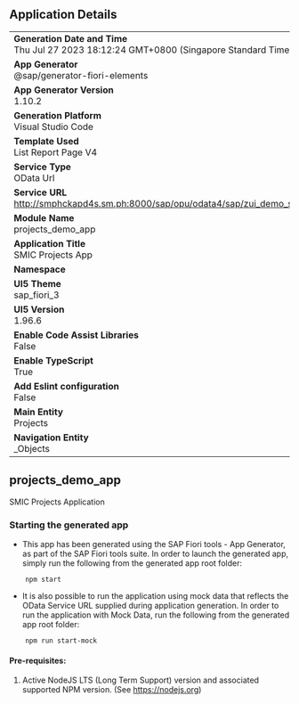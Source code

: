 ## Application Details
|               |
| ------------- |
|**Generation Date and Time**<br>Thu Jul 27 2023 18:12:24 GMT+0800 (Singapore Standard Time)|
|**App Generator**<br>@sap/generator-fiori-elements|
|**App Generator Version**<br>1.10.2|
|**Generation Platform**<br>Visual Studio Code|
|**Template Used**<br>List Report Page V4|
|**Service Type**<br>OData Url|
|**Service URL**<br>http://smphckapd4s.sm.ph:8000/sap/opu/odata4/sap/zui_demo_s4_project_int_o4/srvd/sap/zui_demo_s4_project_interface/0001/
|**Module Name**<br>projects_demo_app|
|**Application Title**<br>SMIC Projects App|
|**Namespace**<br>|
|**UI5 Theme**<br>sap_fiori_3|
|**UI5 Version**<br>1.96.6|
|**Enable Code Assist Libraries**<br>False|
|**Enable TypeScript**<br>True|
|**Add Eslint configuration**<br>False|
|**Main Entity**<br>Projects|
|**Navigation Entity**<br>_Objects|

## projects_demo_app

SMIC Projects Application

### Starting the generated app

-   This app has been generated using the SAP Fiori tools - App Generator, as part of the SAP Fiori tools suite.  In order to launch the generated app, simply run the following from the generated app root folder:

```
    npm start
```

- It is also possible to run the application using mock data that reflects the OData Service URL supplied during application generation.  In order to run the application with Mock Data, run the following from the generated app root folder:

```
    npm run start-mock
```

#### Pre-requisites:

1. Active NodeJS LTS (Long Term Support) version and associated supported NPM version.  (See https://nodejs.org)


